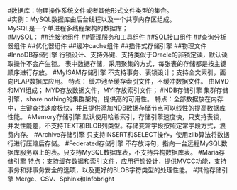 #数据库：物理操作系统文件或者其他形式文件类型的集合。</br>
#实例：MySQL数据库由后台线程以及一个共享内存区组成。</br>
MySQL是一个单进程多线程架构的数据库；</br>
#MySQL：
##连接池组件
##管理服务和工具组件
##SQL接口组件
##查询分析器组件
##优化器组件
##缓冲cache组件
##插件式存储引擎
##物理文件
#InnoDB存储引擎
行锁设计、支持外键、支持类似于Oracle的非锁定读，默认读取操作不会产生锁。
表中数据存储，采用聚集的方式，每张表的存储都是按主键顺序进行存放。
#MyISAM存储引擎
不支持事务、表锁设计；支持全文索引，面向PLAP数据库应用。
特点：
缓冲池至缓存索引文件，不缓冲数据文件。
由MYD和MYI组成；
MYD存放数据文件，MYI存放索引文件；
#NDB存储引擎
集群存储引擎，share nothing的集群架构，提供高的可用性。
特点：全部数据放在内存中，主键查找速度极快，并且提供添加NDB数据存储节点可以线性的提高数据库性能。
#Memory存储引擎
默认使用哈希索引，存储引擎速度快，只支持表锁，并发性能差，不支持TEXT和BLOB列类型。存储变常字段按照定常字段方式，浪费内存。
#Archive存储引擎
只支持INSERT和SELECT操作，使用zlib算法将数据行进行压缩后存储。
#Federated存储引擎
不存放诗句，指向一台远程MySQL数据库服务器上的表。只支持MySQL数据库表，不支持异构数据库表。
#Maria存储引擎
特点：支持缓存数据和索引文件，应用行锁设计，提供MVCC功能，支持事务和非事务安全的选项，以及更好的BLOB字符类型的处理性能。
#其他存储引擎
Merge、CSV、Sphinx和Infobright
